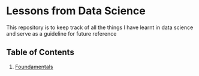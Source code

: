 # Lessons from Data Science
This repository is to keep track of all the things I have learnt in data science and serve as a guideline for future reference

## Table of Contents
1. <a href="./1. Foundamentals/README.md">Foundamentals<a>